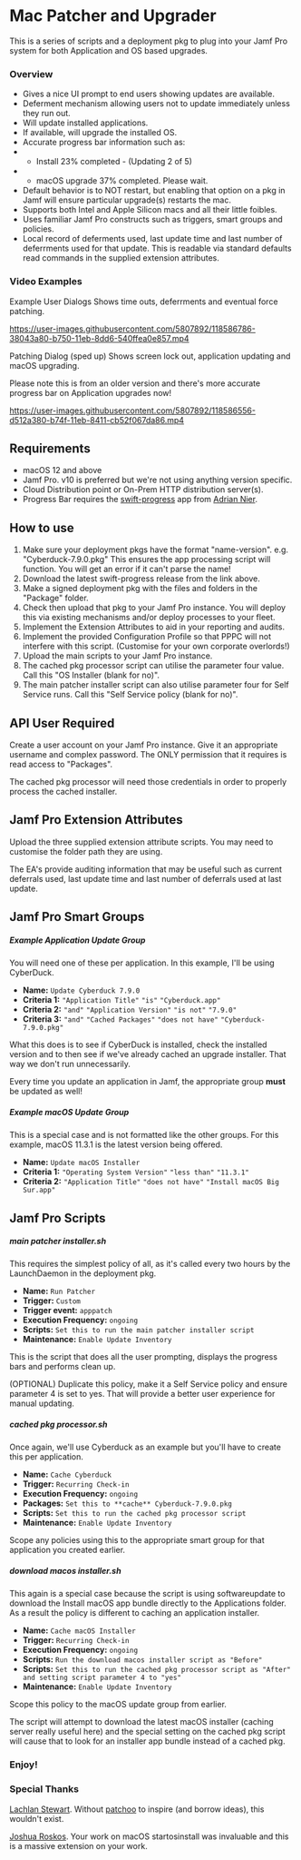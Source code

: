 Mac Patcher and Upgrader
========================

This is a series of scripts and a deployment pkg to plug into your Jamf Pro system for both Application and OS based upgrades.

### Overview ###
  
* Gives a nice UI prompt to end users showing updates are available.
* Deferment mechanism allowing users not to update immediately unless they run out.
* Will update installed applications.
* If available, will upgrade the installed OS.
* Accurate progress bar information such as:
* * Install 23% completed - (Updating 2 of 5)
* * macOS upgrade 37% completed. Please wait.
* Default behavior is to NOT restart, but enabling that option on a pkg in Jamf will ensure particular upgrade(s) restarts the mac.
* Supports both Intel and Apple Silicon macs and all their little foibles.
* Uses familiar Jamf Pro constructs such as triggers, smart groups and policies.
* Local record of deferments used, last update time and last number of deferrments used for that update.
This is readable via standard defaults read commands in the supplied extension attributes.

### Video Examples

Example User Dialogs
Shows time outs, deferrments and eventual force patching.

https://user-images.githubusercontent.com/5807892/118586786-38043a80-b750-11eb-8dd6-540ffea0e857.mp4


Patching Dialog (sped up)
Shows screen lock out, application updating and macOS upgrading.

Please note this is from an older version and there's more accurate progress bar on Application upgrades now!

https://user-images.githubusercontent.com/5807892/118586556-d512a380-b74f-11eb-8411-cb52f067da86.mp4


Requirements
------------
* macOS 12 and above
* Jamf Pro. v10 is preferred but we're not using anything version specific.
* Cloud Distribution point or On-Prem HTTP distribution server(s).
* Progress Bar requires the [swift-progress](https://github.com/adriannier/swift-progress) app from [Adrian Nier](https://github.com/adriannier).

How to use
----------

1) Make sure your deployment pkgs have the format "name-version". e.g. "Cyberduck-7.9.0.pkg"
This ensures the app processing script will function. You will get an error if it can't parse the name!
2) Download the latest swift-progress release from the link above.
3) Make a signed deployment pkg with the files and folders in the "Package" folder.
4) Check then upload that pkg to your Jamf Pro instance. You will deploy this via existing mechanisms and/or deploy processes to your fleet.
5) Implement the Extension Attributes to aid in your reporting and audits.
6) Implement the provided Configuration Profile so that PPPC will not interfere with this script. (Customise for your own corporate overlords!)
7) Upload the main scripts to your Jamf Pro instance.
8) The cached pkg processor script can utilise the parameter four value. Call this "OS Installer (blank for no)".
9) The main patcher installer script can also utilise parameter four for Self Service runs. Call this "Self Service policy (blank for no)".

API User Required
-----------------

Create a user account on your Jamf Pro instance. Give it an appropriate username and complex password. The ONLY permission that it requires is read access to "Packages".

The cached pkg processor will need those credentials in order to properly process the cached installer.

Jamf Pro Extension Attributes
-----------------------------

Upload the three supplied extension attribute scripts. You may need to customise the folder path they are using.

The EA's provide auditing information that may be useful such as current deferrals used, last update time and last number of deferrals used at last update.

Jamf Pro Smart Groups
---------------------

##### Example Application Update Group

You will need one of these per application. In this example, I'll be using CyberDuck.

* **Name:** `Update Cyberduck 7.9.0`
* **Criteria 1:** `"Application Title"` `"is"` `"Cyberduck.app"`
* **Criteria 2:** `"and"` `"Application Version"` `"is not"` `"7.9.0"`
* **Criteria 3:** `"and"` `"Cached Packages"` `"does not have"` `"Cyberduck-7.9.0.pkg"`

What this does is to see if CyberDuck is installed, check the installed version and to then see if we've already cached an upgrade installer. That way we don't run unnecessarily.

Every time you update an application in Jamf, the appropriate group **must** be updated as well!

##### Example macOS Update Group

This is a special case and is not formatted like the other groups. For this example, macOS 11.3.1 is the latest version being offered.

* **Name:** `Update macOS Installer`
* **Criteria 1:** `"Operating System Version"` `"less than"` `"11.3.1"`
* **Criteria 2:** `"Application Title"` `"does not have"` `"Install macOS Big Sur.app"`

Jamf Pro Scripts
----------------

##### main patcher installer.sh

This requires the simplest policy of all, as it's called every two hours by the LaunchDaemon in the deployment pkg.

* **Name:** `Run Patcher`
* **Trigger:** `Custom`
* **Trigger event:** `apppatch`
* **Execution Frequency:** `ongoing`
* **Scripts:** `Set this to run the main patcher installer script`
* **Maintenance:** `Enable Update Inventory`

This is the script that does all the user prompting, displays the progress bars and performs clean up.

(OPTIONAL) Duplicate this policy, make it a Self Service policy and ensure parameter 4 is set to yes. That will provide a better user experience for manual updating.

##### cached pkg processor.sh

Once again, we'll use Cyberduck as an example but you'll have to create this per application.

* **Name:** `Cache Cyberduck`
* **Trigger:** `Recurring Check-in`
* **Execution Frequency:** `ongoing`
* **Packages:** `Set this to **cache** Cyberduck-7.9.0.pkg`
* **Scripts:** `Set this to run the cached pkg processor script`
* **Maintenance:** `Enable Update Inventory`

Scope any policies using this to the appropriate smart group for that application you created earlier.

##### download macos installer.sh

This again is a special case because the script is using softwareupdate to download the Install macOS app bundle directly to the Applications folder. As a result the policy is different to caching an application installer.

* **Name:** `Cache macOS Installer`
* **Trigger:** `Recurring Check-in`
* **Execution Frequency:** `ongoing`
* **Scripts:** `Run the download macos installer script as "Before"`
* **Scripts:** `Set this to run the cached pkg processor script as "After" and setting script parameter 4 to "yes"`
* **Maintenance:** `Enable Update Inventory`

Scope this policy to the macOS update group from earlier.

The script will attempt to download the latest macOS installer (caching server really useful here) and the special setting on the cached pkg script will cause that to look for an installer app bundle instead of a cached pkg.

### Enjoy! ###

### Special Thanks ###

[Lachlan Stewart](https://github.com/loceee). Without [patchoo](http://patchoo.github.io/patchoo) to inspire (and borrow ideas), this wouldn't exist.

[Joshua Roskos](https://github.com/kc9wwh). Your work on macOS startosinstall was invaluable and this is a massive extension on your work.
